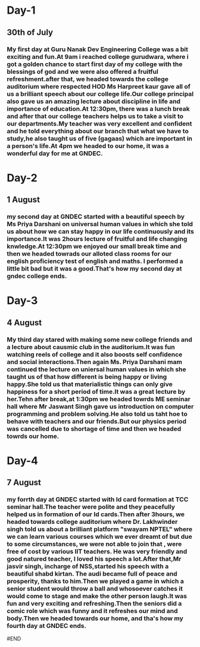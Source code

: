 # Day-1
## 30th of July
### My first day at Guru Nanak Dev Engineering College was a bit exciting and fun.At 9am i reached college gurudwara, where i got a golden chance to start first day of my college with the blessings of god and we were also offered a fruitful refreshment.after that, we headed towards the college auditorium where respected HOD Ms Harpreet kaur gave all of us a brilliant speech about our college life.Our college principal also gave us an amazing lecture about discipline in life and importance of education.At 12:30pm, there was a lunch break and after that our college teachers helps us to take a visit to our departments.My teacher was very excellent and confident and he told everything about our branch that what we have to study,he also taught us of five (gagaas) which are important in a person's life.At 4pm we headed to our home, it was a wonderful day for me at GNDEC.
# Day-2
## 1 August
### my second day at GNDEC started with a beautiful speech by Ms Priya Darshani on universal human values in which she told us about how we can stay happy in our life continuously and its importance.It was 2hours lecture of fruitful and life changing knwledge.At 12:30pm we enjoyed our small break time and then we headed towrads our alloted class rooms for our english proficiency test of english and maths. I performed a little bit bad but it was a good.That's how my second day at gndec college ends.
# Day-3
## 4 August
### My third day stared with making some new college friends and a lecture about causmic club in the auditorium.It was fun watching reels of college and it also boosts self confidence and social interactions.Then again Ms. Priya Darshani mam continued the lecture on uniersal human values in which she taught us of that how different is being happy or living happy.She told us that materialistic things can only give happiness for a short period of time.It was a great lecture by her.Tehn after break,at 1:30pm we headed towrds ME seminar hall where Mr Jaswant Singh gave us introduction on computer programming and problem solving.He also told us taht hoe to behave with teachers and our friends.But our physics period was cancelled due to shortage of time and then we headed towrds our home.
# Day-4 
## 7 August
### my forrth day at GNDEC started with Id card formation at TCC seminar hall.The teacher were polite and they peacefully helped us in formation of our Id cards.Then after 3hours, we headed towards college auditorium where Dr. Lakhwinder singh told us about a brilliant platform "swayam NPTEL" where we can learn various courses which we ever dreamt of but due to some circumstances, we were not able to join that , were free of cost by various IIT teachers. He was very friendly and good natured teacher, I loved his speech a lot.After that,Mr jasvir singh, incharge of NSS,started his speech with a beautiful shabd kirtan. The audi became full of peace and prosperity, thanks to him.Then we played a game in which a senior student would throw a ball and whosoever catches it would come to stage and make the other person laugh.It was fun and very exciting and refreshing.Then the seniors did a comic role which was funny and it refreshes our mind and body.Then we headed towards our home, and tha's how my fourth day at GNDEC ends.

#END
